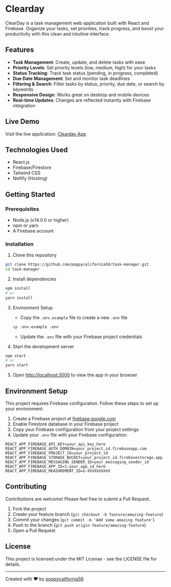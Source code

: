# Clearday

ClearDay is a task management web application built with React and Firebase. Organize your tasks, set priorities, track progress, and boost your productivity with this clean and intuitive interface.

## Features

- **Task Management**: Create, update, and delete tasks with ease
- **Priority Levels**: Set priority levels (low, medium, high) for your tasks
- **Status Tracking**: Track task status (pending, in progress, completed)
- **Due Date Management**: Set and monitor task deadlines
- **Filtering & Search**: Filter tasks by status, priority, due date, or search by keywords
- **Responsive Design**: Works great on desktop and mobile devices
- **Real-time Updates**: Changes are reflected instantly with Firebase integration

## Live Demo

Visit the live application: [Clearday App](https://clearday.netlify.app)

## Technologies Used

- React.js
- Firebase/Firestore
- Tailwind CSS
- Netlify (Hosting)

## Getting Started

### Prerequisites

- Node.js (v14.0.0 or higher)
- npm or yarn
- A Firebase account

### Installation

1. Clone this repository
```bash
git clone https://github.com/poppycalifornia56/task-manager.git
cd task-manager
```

2. Install dependencies
```bash
npm install
# or
yarn install
```

3. Environment Setup
   - Copy the `.env.example` file to create a new `.env` file
   ```bash
   cp .env.example .env
   ```
   - Update the `.env` file with your Firebase project credentials

4. Start the development server
```bash
npm start
# or
yarn start
```

5. Open [http://localhost:3000](http://localhost:3000) to view the app in your browser

## Environment Setup

This project requires Firebase configuration. Follow these steps to set up your environment:

1. Create a Firebase project at [firebase.google.com](https://firebase.google.com)
2. Enable Firestore database in your Firebase project
3. Copy your Firebase configuration from your project settings
4. Update your `.env` file with your Firebase configuration:

```
REACT_APP_FIREBASE_API_KEY=your_api_key_here
REACT_APP_FIREBASE_AUTH_DOMAIN=your_project_id.firebaseapp.com
REACT_APP_FIREBASE_PROJECT_ID=your_project_id
REACT_APP_FIREBASE_STORAGE_BUCKET=your_project_id.firebasestorage.app
REACT_APP_FIREBASE_MESSAGING_SENDER_ID=your_messaging_sender_id
REACT_APP_FIREBASE_APP_ID=1:your_app_id_here
REACT_APP_FIREBASE_MEASUREMENT_ID=G-XXXXXXXXXX
```

## Contributing

Contributions are welcome! Please feel free to submit a Pull Request.

1. Fork the project
2. Create your feature branch (`git checkout -b feature/amazing-feature`)
3. Commit your changes (`git commit -m 'Add some amazing feature'`)
4. Push to the branch (`git push origin feature/amazing-feature`)
5. Open a Pull Request

## License

This project is licensed under the MIT License - see the LICENSE file for details.


---

Created with ❤️ by [poppycalifornia56](https://github.com/poppycalifornia56)